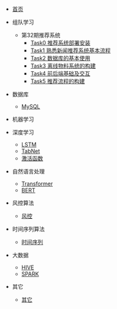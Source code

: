 <!-- docs/_sidebar.md -->

* [首页](README)

* 组队学习
    * 第32期推荐系统
        * [Task0 推荐系统部署安装](第32期推荐系统/Task0.md)
        * [Task1 熟悉新闻推荐系统基本流程](第32期推荐系统/Task1.md)
        * [Task2 数据库的基本使用](第32期推荐系统/Task2.md)
        * [Task3 离线物料系统的构建](第32期推荐系统/Task3.md)
        * [Task4 前后端基础及交互](第32期推荐系统/Task4.md)
        * [Task5 推荐流程的构建](第32期推荐系统/Task5.md)

* 数据库 
    * [MySQL](面试/MySQL面试题.md)

* 机器学习

* 深度学习
    * [LSTM](面试/RNN面试题.md)
    * [TabNet](面试/TabNet面试题.md)
    * [激活函数](面试/激活函数面试题.md)

* 自然语言处理
    * [Transformer](面试/Transformer面试题.md)
    * [BERT](面试/BERT面试题.md)

* 风控算法
    * [风控](面试/风控相关面试题.md)

* 时间序列算法
    * [时间序列](面试/时间序列面试题.md)

* 大数据
    * [HIVE](面试/HIVE面试题.md) 
    * [SPARK](面试/Spark面试题.md)

* 其它 
    * [其它](面试)
 
    










